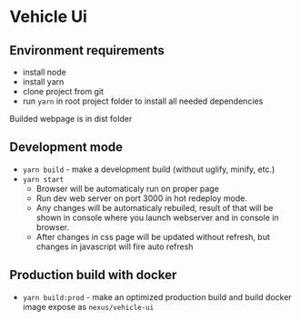 
# Vehicle Ui
## Environment requirements
- install node
- install yarn
- clone project from git
- run `yarn` in root project folder to install all needed dependencies

Builded webpage is in dist folder
## Development mode 
- `yarn build` - make a development build (without uglify, minify, etc.)
- `yarn start` 
  - Browser will be automaticaly run on proper page
  - Run dev web server on port 3000 in hot redeploy mode. 
  - Any changes will be automaticaly rebuiled, result of that will be shown in console where you launch webserver and in console in browser.
  - After changes in css page will be updated without refresh, but changes in javascript will fire auto refresh
## Production build with docker
- `yarn build:prod` - make an optimized production build and build docker image expose as `nexus/vehicle-ui`